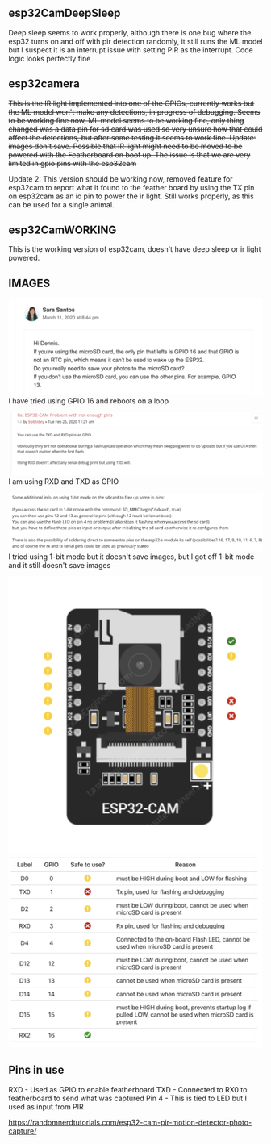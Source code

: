 ## esp32CamDeepSleep

Deep sleep seems to work properly, although there is one bug where the esp32 turns on and off with pir detection randomly, it still runs the ML model but I suspect it is an interrupt issue with setting PIR as the interrupt. Code logic looks perfectly fine

## esp32camera

~~This is the IR light implemented into one of the GPIOs, currently works but the ML model won't make any detections, in progress of debugging. Seems to be working fine now, ML model seems to be working fine, only thing changed was a data pin for sd card was used so very unsure how that could affect the detections, but after some testing it seems to work fine. Update: images don't save. Possible that IR light might need to be moved to be powered with the Featherboard on boot up. The issue is that we are very limited in gpio pins with the esp32cam~~

Update 2: This version should be working now, removed feature for esp32cam to report what it found to the feather board by using the TX pin on esp32cam as an io pin to power the ir light. Still works properly, as this can be used for a single animal.

## esp32CamWORKING

This is the working version of esp32cam, doesn't have deep sleep or ir light powered.

## IMAGES

![image](../images/pinout.png)
I have tried using GPIO 16 and reboots on a loop

![image](../images/pinout1.png)
I am using RXD and TXD as GPIO

![image](../images/pinout2.png)
I tried using 1-bit mode but it doesn't save images, but I got off 1-bit mode and it still doesn't save images

![image](../images/pinout3.png)
![image](../images/pinout4.png)

## Pins in use

RXD - Used as GPIO to enable featherboard
TXD - Connected to RX0 to featherboard to send what was captured
Pin 4 - This is tied to LED but I used as input from PIR

https://randomnerdtutorials.com/esp32-cam-pir-motion-detector-photo-capture/
